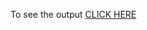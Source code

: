 To see the output [CLICK HERE](https://raw.githack.com/shashankanand1409/cousera.github.io/main/mod3_sol/index.html)

